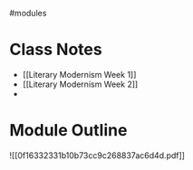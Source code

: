 #modules
# Class Notes

 - [[Literary Modernism Week 1]]
 - [[Literary Modernism Week 2]] 
 - 

# Module Outline

![[0f16332331b10b73cc9c268837ac6d4d.pdf]]